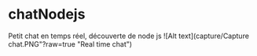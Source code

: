 # chatNodejs

Petit chat en temps réel, découverte de node js
![Alt text](capture/Capture chat.PNG"?raw=true "Real time chat")
